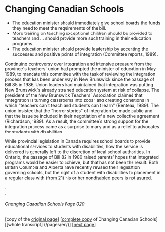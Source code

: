 # Changing Canadian Schools
- The education minister should immediately give school boards the funds they need to meet the requirements of the bill.
- More training on teaching exceptional children should be provided to teachers and ... should provide more such training
in their education programs.
- The education minister should provide leadership by accenting the successes and positive points of integration (Committee
reports, 1989).

Continuing controversy over integration and intensive preasure from the province´s teachers´
union had prompted the minister of education in May 1989, to mandate this committee with the task of
reviewing the integration process that has been under way in New Brunswick since 
the passage of Bill 85 in 1986. Union leaders had maintained that integration was putting New Brunswick´s already
strained education system at risk of collapse. The president of the New Brunswick Teachers´ Association claimed that 
"integration is turning classrooms into zoos" and creating conditions in which
"teachers can´t teach and students can´t learn" (Benteau, 1989).
The union insisted that the "horror stories" of integration be
made public and that the issue be included in their negotiation
of a new collective agreement (Richardson, 1989). As a result, the
committee´s strong support for the integration process came as a
surprise to many and as a relief to advocates for students with
disabilities.  

While provincial legislation in Canada requires school boards to
provide educational services to students with disabilities, how
the service is delivered is generally left to the discretion of
local school authorities. In Ontario, the passage of Bill 82 in 1980
raised parents’ hopes that integrated programs would be easier to
achieve, but that has not been the result.
Both British Columbia and Alberta have recently revised their
legislation governing schools, but the right of a student
with disabilities to placement in a regular class with (from 21)
his or her nondisabled peers is not asured.

.  
.  
###### Changing Canadian Schools Page 020

[copy of the [original page](/copies-from-original/CCS020.png)]
[[complete copy](/copies-from-original/BestCopy_Changing_Canadian_Schools_Perspectives_on_Disability_and_Inclusion.pdf) of Changing Canadian Schools]
[[whole transcript] (/pages/en/)]
[[next page](Changing_Canadian_Schools-021)]
